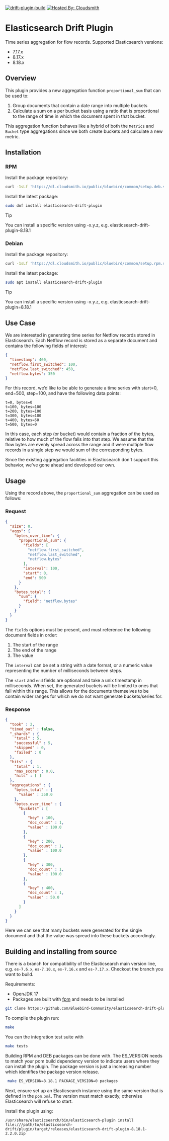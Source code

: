[![drift-plugin-build](https://github.com/Bluebird-Community/elasticsearch-drift-plugin/actions/workflows/drift-plugin-build.yaml/badge.svg)](https://github.com/Bluebird-Community/elasticsearch-drift-plugin/actions/workflows/drift-plugin-build.yaml) [![Hosted By: Cloudsmith](https://img.shields.io/badge/OSS%20hosting%20by-cloudsmith-blue?logo=cloudsmith&style=flat-square)](https://cloudsmith.io/~bluebird/repos/common/packages/)

# Elasticsearch Drift Plugin

Time series aggregation for flow records.
Supported Elasticsearch versions:
* 7.17.x
* 8.17.x
* 8.18.x
 
## Overview

This plugin provides a new aggregation function `proportional_sum` that can be used to:

1. Group documents that contain a date range into multiple buckets
2. Calculate a sum on a per bucket basis using a ratio that is proportional to the range of time in which the document spent in that bucket.

This aggregation function behaves like a hybrid of both the `Metrics` and `Bucket` type aggregations since we both create buckets and calculate a new metric.

## Installation

### RPM

Install the package repository:
```bash
curl -1sLf 'https://dl.cloudsmith.io/public/bluebird/common/setup.deb.sh' | sudo -E bash
```

Install the latest package:
```bash
sudo dnf install elasticsearch-drift-plugin
```

> [!TIP]
> You can install a specific version using -x.y.z, e.g. elasticsearch-drift-plugin-8.18.1

### Debian

Install the package repository:
```bash
curl -1sLf 'https://dl.cloudsmith.io/public/bluebird/common/setup.rpm.sh' | sudo -E bash
```

Install the latest package:
```bash
sudo apt install elasticsearch-drift-plugin
```

> [!TIP]
> You can install a specific version using -x.y.z, e.g. elasticsearch-drift-plugin=8.18.1
> 
## Use Case

We are interested in generating time series for Netflow records stored in Elasticsearch.
Each Netflow record is stored as a separate document and contains the following fields of interest:

```json
{
  "timestamp": 460,
  "netflow.first_switched": 100,
  "netflow.last_switched": 450,
  "netflow.bytes": 350
}
```

For this record, we’d like to be able to generate a time series with start=0, end=500, step=100, and have the following data points:

```plain
t=0, bytes=0
t=100, bytes=100
t=200, bytes=100
t=300, bytes=100
t=400, bytes=50
t=500, bytes=0
```

In this case, each step (or bucket) would contain a fraction of the bytes, relative to how much of the flow falls into that step.
We assume that the flow bytes are evenly spread across the range and if were multiple flow records in a single step we would sum of the corresponding bytes.

Since the existing aggregation facilities in Elasticsearch don't support this behavior, we've gone ahead and developed our own.

## Usage

Using the record above, the `proportional_sum` aggregation can be used as follows:

### Request

```json
{
  "size": 0,
  "aggs": {
    "bytes_over_time": {
      "proportional_sum": {
        "fields": [
          "netflow.first_switched",
          "netflow.last_switched",
          "netflow.bytes"
        ],
        "interval": 100,
        "start": 0,
        "end": 500
      }
    },
    "bytes_total": {
      "sum": {
        "field": "netflow.bytes"
      }
    }
  }
}
```

The `fields` options must be present, and must reference the following document fields in order:

1. The start of the range
1. The end of the range
3. The value

The `interval` can be set a string with a date format, or a numeric value representing the number of milliseconds between steps.

The `start` and `end` fields are optional and take a unix timestamp in milliseconds.
When set, the generated buckets will be limited to ones that fall within this range.
This allows for the documents themselves to be contain wider ranges for which we do not want generate buckets/series for.

### Response

```json
{
  "took" : 2,
  "timed_out" : false,
  "_shards" : {
    "total" : 5,
    "successful" : 5,
    "skipped" : 0,
    "failed" : 0
  },
  "hits" : {
    "total" : 1,
    "max_score" : 0.0,
    "hits" : [ ]
  },
  "aggregations" : {
    "bytes_total" : {
      "value" : 350.0
    },
    "bytes_over_time" : {
      "buckets" : [
        {
          "key" : 100,
          "doc_count" : 1,
          "value" : 100.0
        },
        {
          "key" : 200,
          "doc_count" : 1,
          "value" : 100.0
        },
        {
          "key" : 300,
          "doc_count" : 1,
          "value" : 100.0
        },
        {
          "key" : 400,
          "doc_count" : 1,
          "value" : 50.0
        }
      ]
    }
  }
}
```

Here we can see that many buckets were generated for the single document and that the value was spread into these buckets accordingly.

## Building and installing from source

There is a branch for compatibility of the Elasticsearch main version line, e.g. `es-7.6.x`, `es-7.10.x`, `es-7.16.x` and `es-7.17.x`.
Checkout the branch you want to build.

Requirements:

* OpenJDK 17
* Packages are built with [fpm](https://fpm.readthedocs.io/en/v1.7.0/intro.html) and needs to be installed

```bash
git clone https://github.com/Bluebird-Community/elasticsearch-drift-plugin.git
```

To compile the plugin run:
```bash
make
```

You can the integration test suite with

```bash
make tests
```

Building RPM and DEB packages can be done with.
The ES_VERSION needs to match your pom build dependency version to indicate users where they can install the plugin.
The package version is just a increasing number which identifies the package version release.

```bash
 make ES_VERSION=8.18.1 PACKAGE_VERSION=0 packages

 ```
Next, ensure set up an Elasticsearch instance using the same version that is defined in the `pom.xml`.
The version must match exactly, otherwise Elasticsearch will refuse to start.

Install the plugin using:
```
/usr/share/elasticsearch/bin/elasticsearch-plugin install file:///path/to/elasticsearch-drift/plugin/target/releases/elasticsearch-drift-plugin-8.18.1-2.2.0.zip
```
